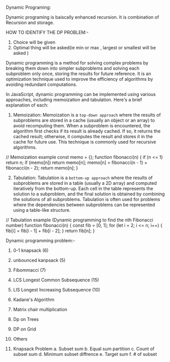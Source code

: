 Dynamic Programing:

Dynamic programing is baiscally enhanced recursion. It is combination of Recursion and storage.

HOW TO IDENTIFY THE DP PROBLEM:-
1. Choice will be given
2. Optimal thing will be asked(ie min or max , largest or smallest will be asked  )


Dynamic programming is a method for solving complex problems by breaking them down into simpler subproblems and solving each subproblem only once, storing the results for future reference. It is an optimization technique used to improve the efficiency of algorithms by avoiding redundant computations.

In JavaScript, dynamic programming can be implemented using various approaches, including memoization and tabulation. Here's a brief explanation of each:

1. Memoization: Memoization is a `top-down approach` where the results of subproblems are stored in a cache (usually an object or an array) to avoid recomputing them. When a subproblem is encountered, the algorithm first checks if its result is already cached. If so, it returns the cached result; otherwise, it computes the result and stores it in the cache for future use. This technique is commonly used for recursive algorithms.

// Memoization example
const memo = {};
function fibonacci(n) {
    if (n <= 1) return n;
    if (memo[n]) return memo[n];
    memo[n] = fibonacci(n - 1) + fibonacci(n - 2);
    return memo[n];
}

2. Tabulation: Tabulation is a `bottom-up approach` where the results of subproblems are stored in a table (usually a 2D array) and computed iteratively from the bottom-up. Each cell in the table represents the solution to a subproblem, and the final solution is obtained by combining the solutions of all subproblems. Tabulation is often used for problems where the dependencies between subproblems can be represented using a table-like structure.

// Tabulation example (Dynamic programming to find the nth Fibonacci number)
function fibonacci(n) {
    const fib = [0, 1];
    for (let i = 2; i <= n; i++) {
        fib[i] = fib[i - 1] + fib[i - 2];
    }
    return fib[n];
}




Dynamic programming problem:-
1. 0-1 knapsack (6)
2. unbounced kanpsack (5)
3. Fibommacci (7)
4. LCS Longest Common Subsequence (15)
5. LIS Longest Increasing Subsequence (10)
6. Kadane's Algorithm
7. Matrix chair multiplication
8. Dp on Trees
9. DP on Grid
10. Others


1. Knapsack Problem
    a. Subset sum
    b. Equal sum partition
    c. Count of subset sum
    d. Minimum subset diffrence
    e. Target sum
    f. # of subset